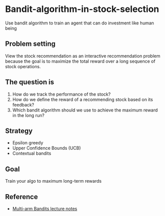 # Bandit-algorithm-in-stock-selection
Use bandit algorithm to train an agent that can do investment like human being

## Problem setting
View the stock recommendation as an interactive recommendation problem because the goal is to maximize the total reward over a long sequence of stock operations.

## The question is
1. How do we track the performance of the stock?
2. How do we define the reward of a recommending stock based on its feedback?
3. Which bandit algorithm should we use to achieve the maximum reward in the long run?

## Strategy
- Epsilon greedy
- Upper Confidence Bounds (UCB)
- Contextual bandits

## Goal
Train your algo to maximum long-term rewards

## Reference
- 	[Multi-arm Bandits lecture notes](#https://github.com/Alice-Huang-Xin/Bandit-algorithm-in-stock-selection/blob/main/Multi-arm%20Bandits.pptx)
